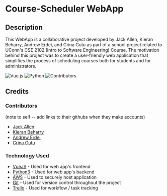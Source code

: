 # Course-Scheduler WebApp

## Description
This WebApp is a collaborative project developed by Jack Allen, Kieran Beharry, Andrew Erdei, and Crina Gutu as part of a school project related to UConn's CSE 2102 (Intro to Software Engineering) Course. The motivation behind this project was to create a user-friendly web application that simplifies the process of scheduling courses both for students and for administrators.

![Vue.js](https://img.shields.io/badge/vuejs-%2335495e.svg?style=for-the-badge&logo=vuedotjs&logoColor=%234FC08D)
![Python](https://img.shields.io/badge/python-3670A0?style=for-the-badge&logo=python&logoColor=ffdd54)
![Contributors](https://img.shields.io/github/contributors/jackallen123/Course-Scheduler-2102)

## Credits

### Contributors
(note to self -- add links to their githubs when they make accounts)
* [Jack Allen](https://github.com/jackallen123/)
* [Kieran Beharry](https://github.com/kieranbeharry)
* [Andrew Erdei](https://github.com/andrewerdei02)
* [Crina Gutu](https://github.com/CrinaGgutu)

### Technology Used
* [VueJS](https://vuejs.org/) - Used for web app's frontend
* [Python3](https://www.python.org/) - Used for web app's backend
* [AWS](https://aws.amazon.com/) - Used to securely host application
* [Git](https://git-scm.com/) - Used for version control throughout the project
* [Trello](https://trello.com/) - Used for workflow / task tracking
